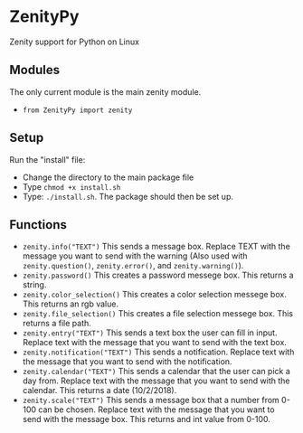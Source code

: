 # ZenityPy

Zenity support for Python on Linux


## Modules
The only current module is the main zenity module.
- ```from ZenityPy import zenity```

## Setup

Run the "install" file:
- Change the directory to the main package file
- Type ```chmod +x install.sh```
- Type: ```./install.sh```.
The package should then be set up.

## Functions
- ```zenity.info("TEXT")``` This sends a message box. Replace TEXT with the message you want to send with the warning (Also used with ```zenity.question()```, ```zenity.error()```, and ```zenity.warning()```).
- ```zenity.password()``` This creates a password messege box. This returns a string.
- ```zenity.color_selection()``` This creates a color selection messege box. This returns an rgb value.
- ```zenity.file_selection()``` This creates a file selection messege box. This returns a file path.
- ```zenity.entry("TEXT")``` This sends a text box the user can fill in input. Replace text with the message that you want to send with the text box.
- ```zenity.notification("TEXT")``` This sends a notification. Replace text with the message that you want to send with the notification.
- ```zenity.calendar("TEXT")``` This sends a calendar that the user can pick a day from. Replace text with the message that you want to send with the calendar. This returns a date (10/2/2018).
- ```zenity.scale("TEXT")``` This sends a message box that a number from 0-100 can be chosen. Replace text with the message that you want to send with the message box. This returns and int value from 0-100.
